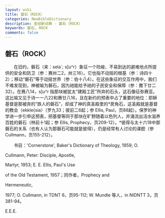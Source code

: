 ```yaml
---
layout: wiki
title: 磐石（ROCK）
categories: NewBibleDictionary
description: 圣经新词典 - 磐石（ROCK）
keywords: 磐石, ROCK
comments: false
---
```


## 磐石（ROCK）

　　在旧约，磐石（来：sela`; s]u^r）象征一个险峻、不易到达的避难地点所提供的安全和防卫（参：赛卅二2，卅三16）。它也指不动摇的根基（参：诗四十2）；移动“磐石”等于动摇世界（参：伯十八4）。在这些象征的交互作用中，我们不难发现到，神被喻为磐石，因为祂能给予祂的子民安全和保障（参：撒下廿二32）。在赛八14，s]u^r 指那块被犹太“建殿工匠”所弃的石头，这石像征弥赛亚。这比喻又见于诗一一八22和赛廿八16，且在新约的预表中占了重要的地位：耶稣基督是那被弃的“跌人的磐石”，却成了神的真圣殿里的*房角石，这圣殿就是基督的教会（ekkle{sia）（罗九33；彼前二6起；参 Ellis, Paul，页88起）。保罗的神学进一步引申这预表，把基督等同于那块在旷野随着以色列人，并涌流出活水滋养百姓的磐石（林前十1起；参 Ellis, Prophecy，页209-12）。*彼得与太十六18中那磐石的关系（也有人认为那磐石可能就是彼得），仍是经常有人讨论的课题（参 Cullmann，页155-212）。

　　书目：'Cornerstone', Baker's Dictionary of Theology, 1959; O.

Cullmann, Peter: Disciple, Apostle,

Martyr, 1953; E. E. Ellis, Paul's Use

of the Old Testament, 1957；同作者，Prophecy and

Hermeneutic,

1977; O. Cullmann, in TDNT 6，页95-112; W. Mundle 等人，in NIDNTT 3，页381-94。

E.E.E.








